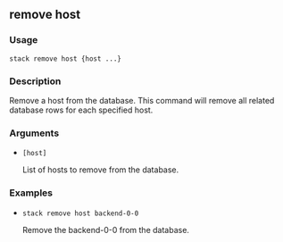 ## remove host

### Usage

`stack remove host {host ...}`

### Description

Remove a host from the database. This command will remove all
	related database rows for each specified host.

### Arguments

* `[host]`

   List of hosts to remove from the database.


### Examples

* `stack remove host backend-0-0`

   Remove the backend-0-0 from the database.



